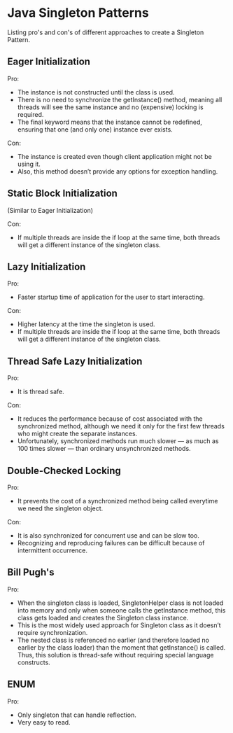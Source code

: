 Java Singleton Patterns
=======================
Listing pro's and con's of different approaches to create a Singleton Pattern.

Eager Initialization
--------------------
Pro:
 - The instance is not constructed until the class is used.
 - There is no need to synchronize the getInstance() method, meaning all threads will see the same instance and no (expensive) locking is required.
 - The final keyword means that the instance cannot be redefined, ensuring that one (and only one) instance ever exists.

Con:
 - The instance is created even though client application might not be using it.
 - Also, this method doesn’t provide any options for exception handling.
 
Static Block Initialization
---------------------------
(Similar to Eager Initialization)

Con:
 - If multiple threads are inside the if loop at the same time, both threads will get a different instance of the singleton class.

Lazy Initialization
-------------------
Pro:
 - Faster startup time of application for the user to start interacting.

Con:
 - Higher latency at the time the singleton is used.
 - If multiple threads are inside the if loop at the same time, both threads will get a different instance of the singleton class.

Thread Safe Lazy Initialization
-------------------------------
Pro:
 - It is thread safe.

Con:
 - It reduces the performance because of cost associated with the synchronized method, although we need it only for the first few threads who might create the separate instances.
 - Unfortunately, synchronized methods run much slower — as much as 100 times slower — than ordinary unsynchronized methods.

Double-Checked Locking
----------------------
Pro:
 - It prevents the cost of a synchronized method being called everytime we need the singleton object.

Con:
 - It is also synchronized for concurrent use and can be slow too.
 - Recognizing and reproducing failures can be difficult because of intermittent occurrence.
 
Bill Pugh's
-----------
Pro:
 - When the singleton class is loaded, SingletonHelper class is not loaded into memory and only when someone calls the getInstance method, this class gets loaded and creates the Singleton class instance.
 - This is the most widely used approach for Singleton class as it doesn’t require synchronization.
 - The nested class is referenced no earlier (and therefore loaded no earlier by the class loader) than the moment that getInstance() is called. Thus, this solution is thread-safe without requiring special language constructs.

ENUM
----
Pro:
 - Only singleton that can handle reflection.
 - Very easy to read.